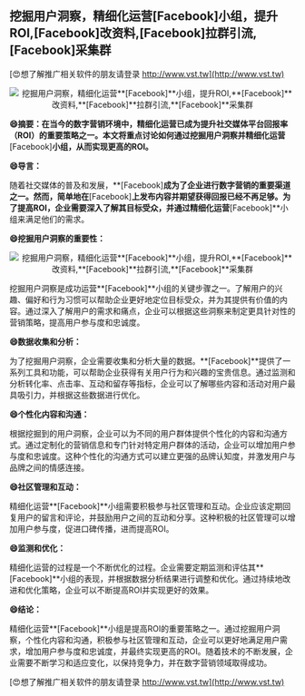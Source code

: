 ## **挖掘用户洞察，精细化运营**[Facebook]**小组，提升ROI,**[Facebook]**改资料,**[Facebook]**拉群引流,**[Facebook]**采集群**

[😍想了解推广相关软件的朋友请登录 http://www.vst.tw](http://www.vst.tw)

 <center><img src="https://vst.tw/MP4/tuiguang/png/6.png" alt="挖掘用户洞察，精细化运营**[Facebook]**小组，提升ROI,**[Facebook]**改资料,**[Facebook]**拉群引流,**[Facebook]**采集群"></center>

**😄摘要：在当今的数字营销环境中，精细化运营已成为提升社交媒体平台回报率（ROI）的重要策略之一。本文将重点讨论如何通过挖掘用户洞察并精细化运营**[Facebook]**小组，从而实现更高的ROI。**

**😄导言：**

随着社交媒体的普及和发展，**[Facebook]**成为了企业进行数字营销的重要渠道之一。然而，简单地在**[Facebook]**上发布内容并期望获得回报已经不再足够。为了提高ROI，企业需要深入了解其目标受众，并通过精细化运营**[Facebook]**小组来满足他们的需求。

**😄挖掘用户洞察的重要性：**

 <center><img src="https://vst.tw/MP4/tuiguang/png/1.png" alt="挖掘用户洞察，精细化运营**[Facebook]**小组，提升ROI,**[Facebook]**改资料,**[Facebook]**拉群引流,**[Facebook]**采集群"></center>

挖掘用户洞察是成功运营**[Facebook]**小组的关键步骤之一。了解用户的兴趣、偏好和行为习惯可以帮助企业更好地定位目标受众，并为其提供有价值的内容。通过深入了解用户的需求和痛点，企业可以根据这些洞察来制定更具针对性的营销策略，提高用户参与度和忠诚度。

**😄数据收集和分析：**

为了挖掘用户洞察，企业需要收集和分析大量的数据。**[Facebook]**提供了一系列工具和功能，可以帮助企业获得有关用户行为和兴趣的宝贵信息。通过监测和分析转化率、点击率、互动和留存等指标，企业可以了解哪些内容和活动对用户最具吸引力，并根据这些数据进行优化。

**😄个性化内容和沟通：**

根据挖掘到的用户洞察，企业可以为不同的用户群体提供个性化的内容和沟通方式。通过定制化的营销信息和专门针对特定用户群体的活动，企业可以增加用户参与度和忠诚度。这种个性化的沟通方式可以建立更强的品牌认知度，并激发用户与品牌之间的情感连接。

**😄社区管理和互动：**

精细化运营**[Facebook]**小组需要积极参与社区管理和互动。企业应该定期回复用户的留言和评论，并鼓励用户之间的互动和分享。这种积极的社区管理可以增加用户参与度，促进口碑传播，进而提高ROI。

**😄监测和优化：**

精细化运营的过程是一个不断优化的过程。企业需要定期监测和评估其**[Facebook]**小组的表现，并根据数据分析结果进行调整和优化。通过持续地改进和优化策略，企业可以不断提高ROI并实现更好的效果。

**😄结论：**

精细化运营**[Facebook]**小组是提高ROI的重要策略之一。通过挖掘用户洞察，个性化内容和沟通，积极参与社区管理和互动，企业可以更好地满足用户需求，增加用户参与度和忠诚度，并最终实现更高的ROI。随着技术的不断发展，企业需要不断学习和适应变化，以保持竞争力，并在数字营销领域取得成功。

[😍想了解推广相关软件的朋友请登录 http://www.vst.tw](http://www.vst.tw)




